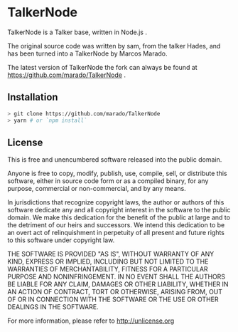 TalkerNode
==========

TalkerNode is a Talker base, written in Node.js .

The original source code was written by sam, from the talker Hades, and has
been turned into a TalkerNode by Marcos Marado.

The latest version of TalkerNode the fork can always be found at
https://github.com/marado/TalkerNode .

## Installation

```bash
> git clone https://github.com/marado/TalkerNode
> yarn # or `npm install`
```

## License

This is free and unencumbered software released into the public domain.

Anyone is free to copy, modify, publish, use, compile, sell, or
distribute this software, either in source code form or as a compiled
binary, for any purpose, commercial or non-commercial, and by any
means.

In jurisdictions that recognize copyright laws, the author or authors
of this software dedicate any and all copyright interest in the
software to the public domain. We make this dedication for the benefit
of the public at large and to the detriment of our heirs and
successors. We intend this dedication to be an overt act of
relinquishment in perpetuity of all present and future rights to this
software under copyright law.

THE SOFTWARE IS PROVIDED "AS IS", WITHOUT WARRANTY OF ANY KIND,
EXPRESS OR IMPLIED, INCLUDING BUT NOT LIMITED TO THE WARRANTIES OF
MERCHANTABILITY, FITNESS FOR A PARTICULAR PURPOSE AND NONINFRINGEMENT.
IN NO EVENT SHALL THE AUTHORS BE LIABLE FOR ANY CLAIM, DAMAGES OR
OTHER LIABILITY, WHETHER IN AN ACTION OF CONTRACT, TORT OR OTHERWISE,
ARISING FROM, OUT OF OR IN CONNECTION WITH THE SOFTWARE OR THE USE OR
OTHER DEALINGS IN THE SOFTWARE.

For more information, please refer to <http://unlicense.org>
